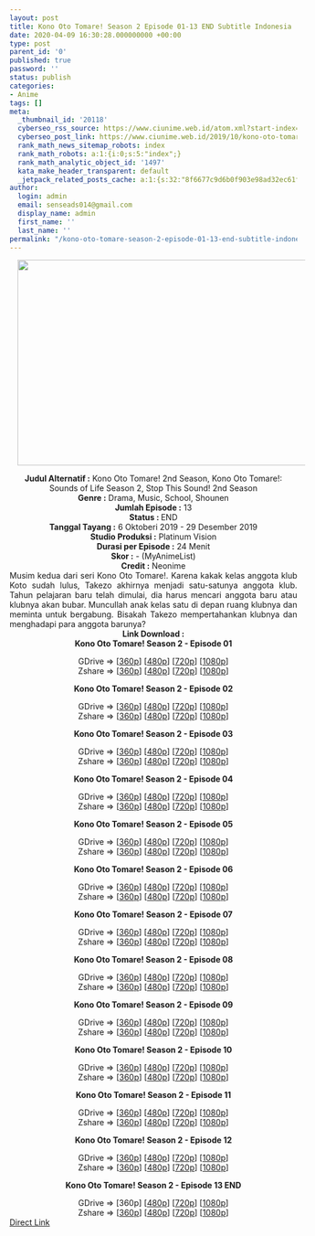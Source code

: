 ```yaml
---
layout: post
title: Kono Oto Tomare! Season 2 Episode 01-13 END Subtitle Indonesia
date: 2020-04-09 16:30:28.000000000 +00:00
type: post
parent_id: '0'
published: true
password: ''
status: publish
categories:
- Anime
tags: []
meta:
  _thumbnail_id: '20118'
  cyberseo_rss_source: https://www.ciunime.web.id/atom.xml?start-index=1351&max-results=150
  cyberseo_post_link: https://www.ciunime.web.id/2019/10/kono-oto-tomare-season-2-subtitle.html
  rank_math_news_sitemap_robots: index
  rank_math_robots: a:1:{i:0;s:5:"index";}
  rank_math_analytic_object_id: '1497'
  kata_make_header_transparent: default
  _jetpack_related_posts_cache: a:1:{s:32:"8f6677c9d6b0f903e98ad32ec61f8deb";a:2:{s:7:"expires";i:1663386467;s:7:"payload";a:0:{}}}
author:
  login: admin
  email: senseads014@gmail.com
  display_name: admin
  first_name: ''
  last_name: ''
permalink: "/kono-oto-tomare-season-2-episode-01-13-end-subtitle-indonesia/"
---
```

<div class="separator" style="clear: both; text-align: center;"><a href="https://1.bp.blogspot.com/-P0ImeeOxAcQ/XZT0mkeuSuI/AAAAAAAAda0/4Jtllt-cAqsWDENPdZksJwo08528nRrFQCLcBGAsYHQ/s1600/Kono%2BOto%2BTomare%2521%2BSeason%2B2.jpg" imageanchor="1" style="margin-left: 1em; margin-right: 1em;"><img border="0" data-original-height="720" data-original-width="1280" height="360" src="{{ site.baseurl }}/assets/2020/04/Kono%2BOto%2BTomare%2521%2BSeason%2B2.jpg" width="640" /></a></div>
<p>
<div style="text-align: center;"><b>Judul</b><b><b>&nbsp;Alternatif</b>&nbsp;:</b>&nbsp;Kono Oto Tomare! 2nd Season,&nbsp;Kono Oto Tomare!: Sounds of Life Season 2,&nbsp;Stop This Sound! 2nd Season</div>
<div style="text-align: center;"><b>Genre :</b>&nbsp;Drama, Music, School, Shounen</div>
<div style="text-align: center;"><b>Jumlah Episode :</b>&nbsp;13<br /><b>Status :&nbsp;</b>END<br /><b>Tanggal Tayang :</b>&nbsp;6 Oktoberi 2019 - 29 Desember 2019<br /><b>Studio Produksi :</b>&nbsp;Platinum Vision<br /><b>Durasi per Episode :</b>&nbsp;24 Menit</div>
<div style="text-align: center;"><b>Skor :</b>&nbsp;- (MyAnimeList)<br /><b>Credit :</b>&nbsp;Neonime</div>
<div style="text-align: center;"></div>
<div style="text-align: justify;">Musim kedua dari seri Kono Oto Tomare!. Karena kakak kelas anggota klub Koto sudah lulus, Takezo akhirnya menjadi satu-satunya anggota klub. Tahun pelajaran baru telah dimulai, dia harus mencari anggota baru atau klubnya akan bubar. Muncullah anak kelas satu di depan ruang klubnya dan meminta untuk bergabung. Bisakah Takezo mempertahankan klubnya dan menghadapi para anggota barunya?</div>
<div style="text-align: justify;"></div>
<div style="text-align: justify;"></div>
<div style="text-align: center;"><b>Link Download :</b></div>
<div style="text-align: center;"><b>Kono Oto Tomare! Season 2&nbsp;- Episode 01</b></p>
<div style="text-align: center;">GDrive =&gt; [<a href="https://drive.google.com/uc?export=download&amp;id=1EJZ822WomCDD-1UYtOXzxQ4Q67xZxFjE" target="_blank" rel="noopener">360p</a>] [<a href="https://drive.google.com/uc?id=1DKd6utp-HtH0XzvEOxl1U1puazxx7SFs" target="_blank" rel="noopener">480p</a>] [<a href="https://drive.google.com/uc?id=1G4SIsM3BkTXZtfLkC8sa1BL9Y0VXorsU" target="_blank" rel="noopener">720p</a>] [<a href="https://drive.google.com/uc?id=1I7a7zzMFL-O3M_oeUyT5TNQrGJiJSkq-" target="_blank" rel="noopener">1080p</a>]<br />Zshare =&gt; [<a href="https://www32.zippyshare.com/v/hDTYuc1Q/file.html" target="_blank" rel="noopener">360p</a>] [<a href="https://www47.zippyshare.com/v/19S432Gt/file.html" target="_blank" rel="noopener">480p</a>] [<a href="https://www47.zippyshare.com/v/b2Pm890U/file.html" target="_blank" rel="noopener">720p</a>] [<a href="https://www39.zippyshare.com/v/enwfLLxw/file.html" target="_blank" rel="noopener">1080p</a>]</p>
<p><b>Kono Oto Tomare! Season 2&nbsp;- Episode 02</b></p>
<div style="text-align: center;">GDrive =&gt; [<a href="https://drive.google.com/uc?id=10Z9gx8oIzkeD_5r0eJ7MP9m17JQ8J7j-" target="_blank" rel="noopener">360p</a>] [<a href="https://drive.google.com/uc?id=1Df0ZFz6QrJmEgluzjrjTtH1MU4kl9KAm" target="_blank" rel="noopener">480p</a>] [<a href="https://drive.google.com/uc?id=118f88mUEYu9MHfu6r8kqvRWk7AcKdS97" target="_blank" rel="noopener">720p</a>] [<a href="https://drive.google.com/uc?id=1ZoV_7T1nVa0Z6llBjKPwG9CojQGFZzNa" target="_blank" rel="noopener">1080p</a>]<br />Zshare =&gt; [<a href="https://www70.zippyshare.com/v/jjEnZwae/file.html" target="_blank" rel="noopener">360p</a>] [<a href="https://www68.zippyshare.com/v/dMsGi8ZX/file.html" target="_blank" rel="noopener">480p</a>] [<a href="https://www52.zippyshare.com/v/P4QOtFyZ/file.html" target="_blank" rel="noopener">720p</a>] [<a href="https://www32.zippyshare.com/v/1jUP5Evz/file.html" target="_blank" rel="noopener">1080p</a>]</p>
<p><b>Kono Oto Tomare! Season 2&nbsp;- Episode 03</b></p>
<div style="text-align: center;">GDrive =&gt; [<a href="https://drive.google.com/uc?id=1r7u5RByIUtErsBts-cX3uIi7OrVlTxW_" target="_blank" rel="noopener">360p</a>] [<a href="https://drive.google.com/uc?id=1xe8R4Esd2nZYQuygABTwn9bREEhzfDou" target="_blank" rel="noopener">480p</a>] [<a href="https://drive.google.com/uc?id=116qRJuM_sL3k6lKO2sUQm_7BInifFPKP" target="_blank" rel="noopener">720p</a>] [<a href="https://drive.google.com/uc?id=1zGDH9LZRF1oa_USCPIkZpIk1jqYXbcj1" target="_blank" rel="noopener">1080p</a>]<br />Zshare =&gt; [<a href="https://www90.zippyshare.com/v/Rcl2Yjcu/file.html" target="_blank" rel="noopener">360p</a>] [<a href="https://www28.zippyshare.com/v/xjBVrKTz/file.html" target="_blank" rel="noopener">480p</a>] [<a href="https://www34.zippyshare.com/v/FL1y1RIG/file.html" target="_blank" rel="noopener">720p</a>] [<a href="https://www32.zippyshare.com/v/17yJ2ldm/file.html" target="_blank" rel="noopener">1080p</a>]</p>
<p><b>Kono Oto Tomare! Season 2&nbsp;- Episode 04</b></p>
<div style="text-align: center;">GDrive =&gt; [<a href="https://drive.google.com/uc?id=1ELgh4uFcsERxsRYlm6i3apoddpg5Fxn-" target="_blank" rel="noopener">360p</a>] [<a href="https://drive.google.com/uc?id=1XOXelN7vzgadoNIn32WKkjphMSuK7Hfj" target="_blank" rel="noopener">480p</a>] [<a href="https://drive.google.com/uc?id=18mGZwnN4QPl0yj0Wbht8r-Z8Ym-9nerx" target="_blank" rel="noopener">720p</a>] [<a href="https://drive.google.com/uc?id=1LXGVWswHL5X8IaA-LSmKa3HUWcXoajG_" target="_blank" rel="noopener">1080p</a>]<br />Zshare =&gt; [<a href="https://www28.zippyshare.com/v/GTQpsyjO/file.html" target="_blank" rel="noopener">360p</a>] [<a href="https://www113.zippyshare.com/v/GMyppZEU/file.html" target="_blank" rel="noopener">480p</a>] [<a href="https://www46.zippyshare.com/v/lkOmG1jP/file.html" target="_blank" rel="noopener">720p</a>] [<a href="https://www114.zippyshare.com/v/be26nIRO/file.html" target="_blank" rel="noopener">1080p</a>]</p>
<p><b>Kono Oto Tomare! Season 2&nbsp;- Episode 05</b></p>
<div style="text-align: center;">GDrive =&gt; [<a href="https://drive.google.com/uc?id=1jMla1cK18LzcappHVqbedw7AaR63paQR" target="_blank" rel="noopener">360p</a>] [<a href="https://drive.google.com/uc?id=1KozLXR1HJlfnIkG8W1W6nRnxZ5iG5LPC" target="_blank" rel="noopener">480p</a>] [<a href="https://drive.google.com/uc?id=1uVKob4A2kg1f5WkzZ7oX9_dEQ9gQ3Fz9" target="_blank" rel="noopener">720p</a>] [<a href="https://drive.google.com/uc?id=1leGVsCePihWt8pAN3ajU41mfmxfr2s6R" target="_blank" rel="noopener">1080p</a>]<br />Zshare =&gt; [<a href="https://www45.zippyshare.com/v/7vnXH1wQ/file.html" target="_blank" rel="noopener">360p</a>] [<a href="https://www119.zippyshare.com/v/C39CZqJ4/file.html" target="_blank" rel="noopener">480p</a>] [<a href="https://www104.zippyshare.com/v/RO7M8woj/file.html" target="_blank" rel="noopener">720p</a>] [<a href="https://www31.zippyshare.com/v/prwSEF9T/file.html" target="_blank" rel="noopener">1080p</a>]</p>
<p><b>Kono Oto Tomare! Season 2&nbsp;- Episode 06</b></p>
<div style="text-align: center;">GDrive =&gt; [<a href="https://drive.google.com/uc?id=1kR_YTZXKS71Kb-JjsvXMYrcQSLL2_XXc" target="_blank" rel="noopener">360p</a>] [<a href="https://drive.google.com/uc?id=13WPNu-orKf9pPx32bgz4d1TWYE02HZ3e" target="_blank" rel="noopener">480p</a>] [<a href="https://drive.google.com/uc?id=1u07y-JwkVLZJF30cgsyceSmEQCwb_D4R" target="_blank" rel="noopener">720p</a>] [<a href="https://drive.google.com/uc?id=1BiJKRVhWV656SrfDZT1fwuvUdt3SSbA8" target="_blank" rel="noopener">1080p</a>]<br />Zshare =&gt; [<a href="https://www107.zippyshare.com/v/7wnSNvjI/file.html" target="_blank" rel="noopener">360p</a>] [<a href="https://www52.zippyshare.com/v/cKbvuX46/file.html" target="_blank" rel="noopener">480p</a>] [<a href="https://www95.zippyshare.com/v/NK6TiDx7/file.html" target="_blank" rel="noopener">720p</a>] [<a href="https://www42.zippyshare.com/v/Lyx4KXtl/file.html" target="_blank" rel="noopener">1080p</a>]</p>
<p><b>Kono Oto Tomare! Season 2&nbsp;- Episode 07</b></p>
<div style="text-align: center;">GDrive =&gt; [<a href="https://drive.google.com/uc?id=1V3Z6ME3LE6PVuvpdqNEXzNdiftJK6Npa" target="_blank" rel="noopener">360p</a>] [<a href="https://drive.google.com/uc?id=1KyVSPXOKvFy8BXiWx2iXcYUYRye696tr" target="_blank" rel="noopener">480p</a>] [<a href="https://drive.google.com/uc?id=1pqWB4nHY39db0MI_FVOQ2qF9d8Ug24JJ" target="_blank" rel="noopener">720p</a>] [<a href="https://drive.google.com/uc?id=1JtiZs3EKIdcw-Kr6hC38YIh32t7J_UMP" target="_blank" rel="noopener">1080p</a>]<br />Zshare =&gt; [<a href="https://www42.zippyshare.com/v/NiHe1leM/file.html" target="_blank" rel="noopener">360p</a>] [<a href="https://www11.zippyshare.com/v/rCeODolF/file.html" target="_blank" rel="noopener">480p</a>] [<a href="https://www5.zippyshare.com/v/BiPKVWEA/file.html" target="_blank" rel="noopener">720p</a>] [<a href="https://www61.zippyshare.com/v/2Xi2qRyh/file.html" target="_blank" rel="noopener">1080p</a>]</p>
<p><b>Kono Oto Tomare! Season 2&nbsp;- Episode 08</b></p>
<div style="text-align: center;">GDrive =&gt; [<a href="https://drive.google.com/uc?id=1LxD7ItTomhadF6x80EL4K9bwYYYmc8Mo" target="_blank" rel="noopener">360p</a>] [<a href="https://drive.google.com/uc?export=download&amp;id=1Y3XwBlFbZTnGBaNS3ChyAaFtRVAyTiUL" target="_blank" rel="noopener">480p</a>] [<a href="https://drive.google.com/uc?export=download&amp;id=1v1MAhiWDESDtVMToakXo-ajRTSzqzTjp" target="_blank" rel="noopener">720p</a>] [<a href="https://drive.google.com/uc?id=1gpNkCQ5rhjo_dcN1lIYSC7raYJirAwDp" target="_blank" rel="noopener">1080p</a>]<br />Zshare =&gt; [<a href="https://www97.zippyshare.com/v/dnnvAfJx/file.html" target="_blank" rel="noopener">360p</a>] [<a href="https://www40.zippyshare.com/v/qZBfiUG3/file.html" target="_blank" rel="noopener">480p</a>] [<a href="https://www116.zippyshare.com/v/6gGJIvGa/file.html" target="_blank" rel="noopener">720p</a>] [<a href="https://www101.zippyshare.com/v/y3blGsBt/file.html" target="_blank" rel="noopener">1080p</a>]</p>
<p><b>Kono Oto Tomare! Season 2&nbsp;- Episode 09</b></p>
<div style="text-align: center;">GDrive =&gt; [<a href="https://drive.google.com/uc?export=download&amp;id=1KXDVpcfIhw6jWVfat0wbpW4in65Hyg4q" target="_blank" rel="noopener">360p</a>] [<a href="https://drive.google.com/uc?export=download&amp;id=1xSXjg_BIWjRrqKAYfoU4rQIBB5SgfaTg" target="_blank" rel="noopener">480p</a>] [<a href="https://drive.google.com/uc?export=download&amp;id=1bDUKRAV5mqYFag91LKL5JDhRGb8YMJ3u" target="_blank" rel="noopener">720p</a>] [<a href="https://drive.google.com/uc?export=download&amp;id=1MJCXn8UbeL2pc8Mnf7srIzSa8yQUNLQD" target="_blank" rel="noopener">1080p</a>]<br />Zshare =&gt; [<a href="https://www25.zippyshare.com/v/aHxYN6RN/file.html" target="_blank" rel="noopener">360p</a>] [<a href="https://www102.zippyshare.com/v/z3n5RF7q/file.html" target="_blank" rel="noopener">480p</a>] [<a href="https://www34.zippyshare.com/v/lP6pA89Z/file.html" target="_blank" rel="noopener">720p</a>] [<a href="https://www73.zippyshare.com/v/StoLR767/file.html" target="_blank" rel="noopener">1080p</a>]</p>
<p><b>Kono Oto Tomare! Season 2&nbsp;- Episode 10</b></p>
<div style="text-align: center;">GDrive =&gt; [<a href="https://drive.google.com/uc?export=download&amp;id=1xUUalQiFFBvzhzQwYNyH6GIquUosfvSF" target="_blank" rel="noopener">360p</a>] [<a href="https://drive.google.com/uc?export=download&amp;id=1FyW--BYbSTRV8j_HrXkfo2OBW4BcEk4K" target="_blank" rel="noopener">480p</a>] [<a href="https://drive.google.com/uc?export=download&amp;id=1bSrn0FF1smKDo0-rOWRFGUSTFG2QcBqK" target="_blank" rel="noopener">720p</a>] [<a href="https://drive.google.com/uc?id=10FYZ1k-0bTIRe9Qc4nB0gkXkEu8Y4oxN" target="_blank" rel="noopener">1080p</a>]<br />Zshare =&gt; [<a href="https://www91.zippyshare.com/v/PY0Z4UoG/file.html" target="_blank" rel="noopener">360p</a>] [<a href="https://www79.zippyshare.com/v/RXERskTX/file.html" target="_blank" rel="noopener">480p</a>] [<a href="https://www52.zippyshare.com/v/hT7fMRu1/file.html" target="_blank" rel="noopener">720p</a>] [<a href="https://www26.zippyshare.com/v/wIeMvcmA/file.html" target="_blank" rel="noopener">1080p</a>]</p>
<p><b>Kono Oto Tomare! Season 2&nbsp;- Episode 11</b></p>
<div style="text-align: center;">GDrive =&gt; [<a href="https://drive.google.com/uc?export=download&amp;id=1VNnA_Lv_L41M6ANgqrfTxPbhLMUAxUVh" target="_blank" rel="noopener">360p</a>] [<a href="https://drive.google.com/uc?export=download&amp;id=1WbmbfuPqtk99kIW3uWKY-ZX1fnSnwvH7" target="_blank" rel="noopener">480p</a>] [<a href="https://drive.google.com/uc?export=download&amp;id=1Nk8Y0eyksaw7bbfg_9N8Q3GSceCyzWAw" target="_blank" rel="noopener">720p</a>] [<a href="https://drive.google.com/uc?export=download&amp;id=1e9AM6ffm-eN3X8b-pS4RY9z-YZBjpKl7" target="_blank" rel="noopener">1080p</a>]<br />Zshare =&gt; [<a href="https://www61.zippyshare.com/v/tMaVGQeh/file.html" target="_blank" rel="noopener">360p</a>] [<a href="https://www71.zippyshare.com/v/4l4jMJKn/file.html" target="_blank" rel="noopener">480p</a>] [<a href="https://www109.zippyshare.com/v/a4z2IzUA/file.html" target="_blank" rel="noopener">720p</a>] [<a href="https://www13.zippyshare.com/v/qP8tW82S/file.html" target="_blank" rel="noopener">1080p</a>]</p>
<p><b>Kono Oto Tomare! Season 2&nbsp;- Episode 12</b></p>
<div style="text-align: center;">GDrive =&gt; [<a href="https://drive.google.com/uc?export=download&amp;id=1rl0nAWiHnGlVOiLKddSVLPVz0wVOVhyt" target="_blank" rel="noopener">360p</a>] [<a href="https://drive.google.com/uc?id=1h02wJwTAT6rKIC7BBHm1WViIyRbWXoG5" target="_blank" rel="noopener">480p</a>] [<a href="https://drive.google.com/uc?export=download&amp;id=1SA9w8lvWuxF9btwy5bhRxVu9dydQUA6L" target="_blank" rel="noopener">720p</a>] [<a href="https://drive.google.com/uc?id=1XaDwaFhEFgAn3sQrXtIDz8xOcfbfCJQN" target="_blank" rel="noopener">1080p</a>]<br />Zshare =&gt; [<a href="https://www81.zippyshare.com/v/CYknSN0P/file.html" target="_blank" rel="noopener">360p</a>] [<a href="https://www93.zippyshare.com/v/M54S33Ij/file.html" target="_blank" rel="noopener">480p</a>] [<a href="https://www120.zippyshare.com/v/oZHn3Jas/file.html" target="_blank" rel="noopener">720p</a>] [<a href="https://www50.zippyshare.com/v/UUnygFmt/file.html" target="_blank" rel="noopener">1080p</a>]</p>
<p><b>Kono Oto Tomare! Season 2&nbsp;- Episode 13 END</b></p>
<div style="text-align: center;">GDrive =&gt; [360p] [<a href="https://drive.google.com/uc?export=download&amp;id=1kOcvawvPNiJ1keagOE62ttpR8BT-oryO" target="_blank" rel="noopener">480p</a>] [<a href="https://drive.google.com/uc?export=download&amp;id=17SvsyDXOOqv79X6vU2g6rKDqDjzEle84" target="_blank" rel="noopener">720p</a>] [<a href="https://drive.google.com/uc?export=download&amp;id=1JIP8vm1feQVYsflUt4WORzvbfVIj7tVf" target="_blank" rel="noopener">1080p</a>]<br />Zshare =&gt; [<a href="https://www70.zippyshare.com/v/BPVVelQX/file.html" target="_blank" rel="noopener">360p</a>] [<a href="https://www27.zippyshare.com/v/lJXHkclM/file.html" target="_blank" rel="noopener">480p</a>] [<a href="https://www32.zippyshare.com/v/SwWGTc1v/file.html" target="_blank" rel="noopener">720p</a>] [<a href="https://www29.zippyshare.com/v/RDFnLfsI/file.html" target="_blank" rel="noopener">1080p</a>]</div>
</div>
</div>
</div>
</div>
</div>
</div>
</div>
</div>
</div>
</div>
</div>
</div>
</div>
<link rel="stylesheet" href="https://cdnjs.cloudflare.com/ajax/libs/font-awesome/4.7.0/css/font-awesome.min.css" />
<div class="divbtn"> <a href="https://handymansurrender.com/fihup8buzv?key=94550f7ce39444073321dde3b8782f97" class="btn"><i class="fa fa-download"></i> Direct Link</a> </div>
